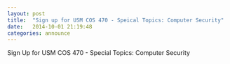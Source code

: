 ```yaml
---
layout: post
title:  "Sign up for USM COS 470 - Speical Topics: Computer Security"
date:   2014-10-01 21:19:48
categories: announce
---
```


Sign Up for USM COS 470 - Special Topics: Computer Security